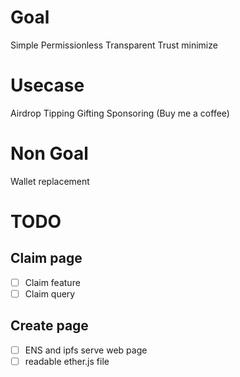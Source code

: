 # Goal
Simple
Permissionless
Transparent
Trust minimize

# Usecase
Airdrop
Tipping
Gifting
Sponsoring (Buy me a coffee)

# Non Goal
Wallet replacement

# TODO
## Claim page
-[ ] Claim feature
-[ ] Claim query

## Create page

-[ ] ENS and ipfs serve web page
-[ ] readable ether.js file
